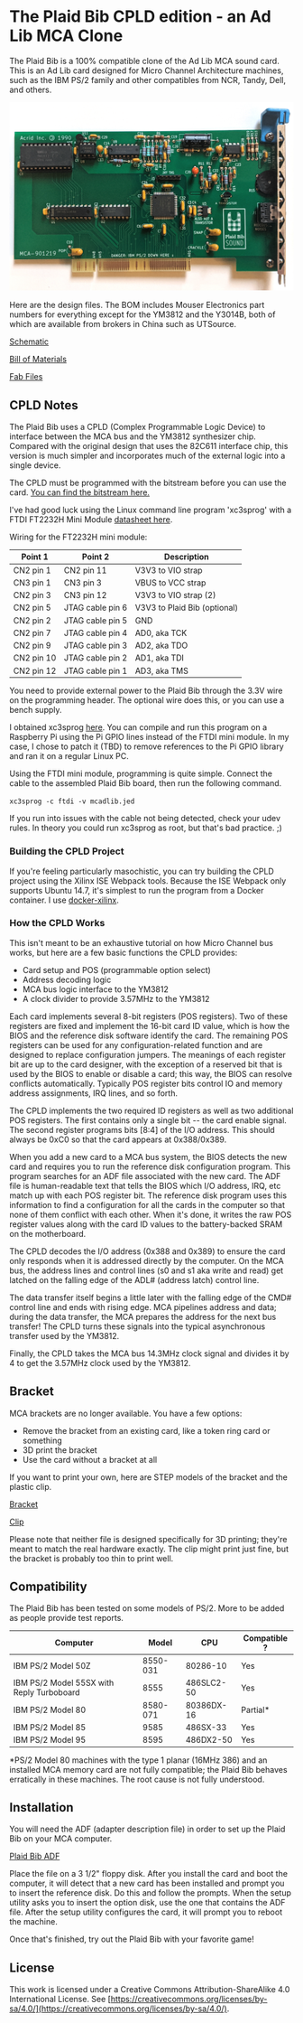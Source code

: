 # The Plaid Bib CPLD edition - an Ad Lib MCA Clone

The Plaid Bib is a 100% compatible clone of the Ad Lib MCA sound card. This is
an Ad Lib card designed for Micro Channel Architecture machines, such as the
IBM PS/2 family and other compatibles from NCR, Tandy, Dell, and others.

![Plaid Bib photo, CPLD edition](https://github.com/schlae/plaid-bib-cpld/blob/master/images/PlaidBibCPLD.jpg)

Here are the design files. The BOM includes Mouser Electronics part numbers for
everything except for the YM3812 and the Y3014B, both of which are available
from brokers in China such as UTSource.

[Schematic](https://github.com/schlae/plaid-bib-cpld/blob/master/PlaidBibCPLD.pdf)

[Bill of Materials](https://github.com/schlae/plaid-bib-cpld/blob/master/PlaidBibCPLD.csv)

[Fab Files](https://github.com/schlae/plaid-bib-cpld/blob/master/fab/PlaidBibCPLD-fab.zip)


## CPLD Notes
The Plaid Bib uses a CPLD (Complex Programmable Logic Device) to interface
between the MCA bus and the YM3812 synthesizer chip. Compared with the original
design that uses the 82C611 interface chip, this version is much simpler and
incorporates much of the external logic into a single device.

The CPLD must be programmed with the bitstream before you can use the card.
[You can find the bitstream here.](https://github.com/schlae/plaid-bib-cpld/blob/master/cpld/mcadlib.jed)

I've had good luck using the Linux command line program 'xc3sprog' with a
FTDI FT2232H Mini Module [datasheet here](https://www.ftdichip.com/Support/Documents/DataSheets/Modules/DS_FT2232H_Mini_Module.pdf).

Wiring for the FT2232H mini module:

| Point 1    | Point 2          | Description           |
| ---------- | ---------------- | --------------------- |
| CN2 pin 1  | CN2 pin 11       | V3V3 to VIO strap     |
| CN3 pin 1  | CN3 pin 3        | VBUS to VCC strap     |
| CN2 pin 3  | CN3 pin 12       | V3V3 to VIO strap (2) |
| CN2 pin 5  | JTAG cable pin 6 | V3V3 to Plaid Bib (optional) |
| CN2 pin 2  | JTAG cable pin 5 | GND                   |
| CN2 pin 7  | JTAG cable pin 4 | AD0, aka TCK          |
| CN2 pin 9  | JTAG cable pin 3 | AD2, aka TDO          |
| CN2 pin 10 | JTAG cable pin 2 | AD1, aka TDI          |
| CN2 pin 12 | JTAG cable pin 1 | AD3, aka TMS          |

You need to provide external power to the Plaid Bib through the 3.3V wire on the
programming header. The optional wire does this, or you can use a bench supply.

I obtained xc3sprog [here](https://github.com/matrix-io/xc3sprog). You can
compile and run this program on a Raspberry Pi using the Pi GPIO lines instead
of the FTDI mini module. In my case, I chose to patch it (TBD) to remove
references to the Pi GPIO library and ran it on a regular Linux PC.

Using the FTDI mini module, programming is quite simple. Connect the cable to
the assembled Plaid Bib board, then run the following command.

`xc3sprog -c ftdi -v mcadlib.jed`

If you run into issues with the cable not being detected, check your udev rules.
In theory you could run xc3sprog as root, but that's bad practice. ;)

### Building the CPLD Project
If you're feeling particularly masochistic, you can try building the CPLD
project using the Xilinx ISE Webpack tools. Because the ISE Webpack only
supports Ubuntu 14.7, it's simplest to run the program from a Docker container.
I use [docker-xilinx](https://github.com/jimmo/docker-xilinx).

### How the CPLD Works
This isn't meant to be an exhaustive tutorial on how Micro Channel bus works,
but here are a few basic functions the CPLD provides:
- Card setup and POS (programmable option select)
- Address decoding logic
- MCA bus logic interface to the YM3812
- A clock divider to provide 3.57MHz to the YM3812

Each card implements several 8-bit registers (POS registers). Two of these
registers are fixed and implement the 16-bit card ID value, which is how the
BIOS and the reference disk software identify the card. The remaining POS
registers can be used for any configuration-related function and are designed
to replace configuration jumpers. The meanings of each register bit are up
to the card designer, with the exception of a reserved bit that is used by
the BIOS to enable or disable a card; this way, the BIOS can resolve conflicts
automatically. Typically POS register bits control IO and memory address
assignments, IRQ lines, and so forth.

The CPLD implements the two required ID registers as well as two additional
POS registers. The first contains only a single bit -- the card enable signal.
The second register programs bits [8:4] of the I/O address. This should always
be 0xC0 so that the card appears at 0x388/0x389.

When you add a new card to a MCA bus system, the BIOS detects the new card
and requires you to run the reference disk configuration program. This program
searches for an ADF file associated with the new card. The ADF file is
human-readable text that tells the BIOS which I/O address, IRQ, etc match up
with each POS register bit. The reference disk program uses this information to
find a configuration for all the cards in the computer so that none of them
conflict with each other. When it's done, it writes the raw POS register values
along with the card ID values to the battery-backed SRAM on the motherboard.

The CPLD decodes the I/O address (0x388 and 0x389) to ensure the card only
responds when it is addressed directly by the computer. On the MCA bus, the
address lines and control lines (s0 and s1 aka write and read) get latched
on the falling edge of the ADL# (address latch) control line.

The data transfer itself begins a little later with the falling edge of the
CMD# control line and ends with rising edge. MCA pipelines address and data;
during the data transfer, the MCA prepares the address for the next bus
transfer! The CPLD turns these signals into the typical asynchronous transfer
used by the YM3812.

Finally, the CPLD takes the MCA bus 14.3MHz clock signal and divides it by 4
to get the 3.57MHz clock used by the YM3812.

## Bracket
MCA brackets are no longer available. You have a few options:
- Remove the bracket from an existing card, like a token ring card or something
- 3D print the bracket
- Use the card without a bracket at all

If you want to print your own, here are STEP models of the bracket and the
plastic clip.

[Bracket](https://github.com/schlae/plaid-bib/blob/master/mech/MCABracket.STEP)

[Clip](https://github.com/schlae/plaid-bib/blob/master/mech/MCAClip.STEP)

Please note that neither file is designed specifically for 3D printing; they're
meant to match the real hardware exactly. The clip might print just fine, but
the bracket is probably too thin to print well.

## Compatibility
The Plaid Bib has been tested on some models of PS/2. More to be added as
people provide test reports.

| Computer           | Model    | CPU          | Compatible ? |
| ------------------ | -------- | ------------ | ------------ |
| IBM PS/2 Model 50Z | 8550-031 | 80286-10     | Yes          |
| IBM PS/2 Model 55SX with Reply Turboboard| 8555 | 486SLC2-50 | Yes |
| IBM PS/2 Model 80  | 8580-071 | 80386DX-16   | Partial\*    |
| IBM PS/2 Model 85  | 9585     | 486SX-33     | Yes          |
| IBM PS/2 Model 95  | 8595     | 486DX2-50    | Yes          |

\*PS/2 Model 80 machines with the type 1 planar (16MHz 386) and an installed
MCA memory card are not fully compatible; the Plaid Bib behaves erratically in
these machines. The root cause is not fully understood.

## Installation
You will need the ADF (adapter description file) in order to set up the Plaid
Bib on your MCA computer.

[Plaid Bib ADF](https://github.com/schlae/plaid-bib/blob/master/@70D7.ADF)

Place the file on a 3 1/2" floppy disk. After you install the card and boot
the computer, it will detect that a new card has been installed and prompt
you to insert the reference disk. Do this and follow the prompts. When the
setup utility asks you to insert the option disk, use the one that contains
the ADF file. After the setup utility configures the card, it will prompt
you to reboot the machine.

Once that's finished, try out the Plaid Bib with your favorite game!

## License
This work is licensed under a Creative Commons Attribution-ShareAlike 4.0
International License. See [https://creativecommons.org/licenses/by-sa/4.0/](https://creativecommons.org/licenses/by-sa/4.0/).
